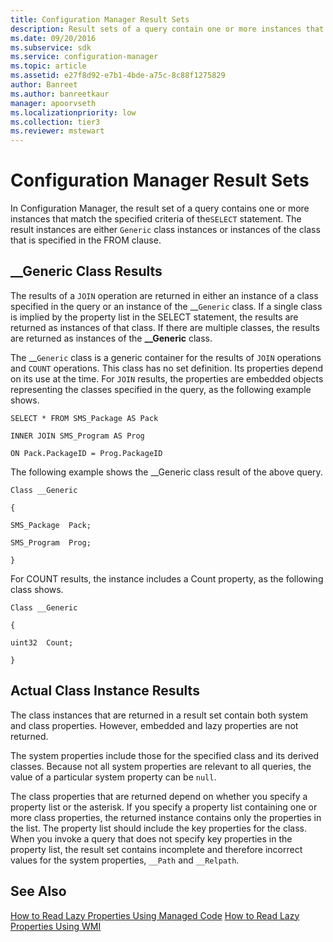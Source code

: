 ```yaml
---
title: Configuration Manager Result Sets
description: Result sets of a query contain one or more instances that match the specified criteria of the SELECT statement in Configuration Manager. The result instances are either Generic class instances or instances of the class specified in the FROM clause.
ms.date: 09/20/2016
ms.subservice: sdk
ms.service: configuration-manager
ms.topic: article
ms.assetid: e27f8d92-e7b1-4bde-a75c-8c88f1275829
author: Banreet
ms.author: banreetkaur
manager: apoorvseth
ms.localizationpriority: low
ms.collection: tier3
ms.reviewer: mstewart
---
```

# Configuration Manager Result Sets
In Configuration Manager, the result set of a query contains one or more instances that match the specified criteria of the`SELECT` statement. The result instances are either `Generic` class instances or instances of the class that is specified in the FROM clause.

## __Generic Class Results
 The results of a `JOIN` operation are returned in either an instance of a class specified in the query or an instance of the __`Generic` class. If a single class is implied by the property list in the SELECT statement, the results are returned as instances of that class. If there are multiple classes, the results are returned as instances of the **\__Generic** class.

 The __`Generic` class is a generic container for the results of `JOIN` operations and `COUNT` operations. This class has no set definition. Its properties depend on its use at the time. For `JOIN` results, the properties are embedded objects representing the classes specified in the query, as the following example shows.

 `SELECT * FROM SMS_Package AS Pack`

 `INNER JOIN SMS_Program AS Prog`

 `ON Pack.PackageID = Prog.PackageID`

 The following example shows the __Generic class result of the above query.

 `Class __Generic`

 `{`

 `SMS_Package  Pack;`

 `SMS_Program  Prog;`

 `}`

 For COUNT results, the instance includes a Count property, as the following class shows.

 `Class __Generic`

 `{`

 `uint32  Count;`

 `}`

## Actual Class Instance Results
 The class instances that are returned in a result set contain both system and class properties. However, embedded and lazy properties are not returned.

 The system properties include those for the specified class and its derived classes. Because not all system properties are relevant to all queries, the value of a particular system property can be `null`.

 The class properties that are returned depend on whether you specify a property list or the asterisk. If you specify a property list containing one or more class properties, the returned instance contains only the properties in the list. The property list should include the key properties for the class. When you invoke a query that does not specify key properties in the property list, the result set contains incomplete and therefore incorrect values for the system properties, `__Path` and `__Relpath`.

## See Also
 [How to Read Lazy Properties Using Managed Code](../../../develop/core/understand/how-to-read-lazy-properties-by-using-managed-code.md)
 [How to Read Lazy Properties Using WMI](../../../develop/core/understand/how-to-read-lazy-properties-by-using-wmi.md)
